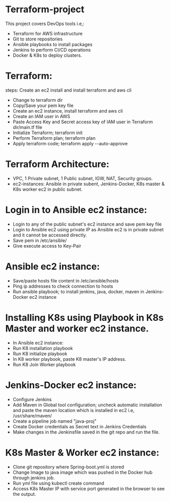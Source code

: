 # Terraform-project
This project covers DevOps tools i.e,:
* Terraform for AWS infrastructure
* Git to store repositories
* Ansible playbooks to install packages
* Jenkins to perform CI/CD operations
* Docker & K8s to deploy clusters.

# Terraform: 
steps: Create an ec2 install and install terraform and aws cli
* Change to terraform dir
* Copy/Save your pem key file
* Create an ec2 instance, install terraform and aws cli
* Create an IAM user in AWS
* Paste Access Key and Secret access key of IAM user in Terraform dir/main.tf file
* Initialize Terraform; terraform init
* Perform Terraform plan; terraform plan
* Apply terraform code; terraform apply --auto-approve

# Terraform Architecture:
* VPC, 1 Private subnet, 1 Public subnet, IGW, NAT, Security groups.
* ec2-instances: Ansible in private subent, Jenkins-Docker, K8s master & K8s worker ec2 in public subnet.


# Login in to Ansible ec2 instance:
* Login to any of the public subnet's ec2 instance and save pem key file
* Login to Ansible ec2 using private IP as Ansible ec2 is in private subnet and it cannot be accessed directly.
* Save pem in /etc/ansible/<key-pair>
* Give execute access to Key-Pair

# Ansible ec2 instance:
* Save/paste hosts file content in /etc/ansible/hosts
* Ping ip addresses to check connection to hosts
* Run ansible playbook; to install jenkins, java, docker, maven in Jenkins-Docker ec2 instance

# Installing K8s using Playbook in K8s Master and worker ec2 instance.
* In Ansible ec2 instance:
* Run K8 installation playbook
* Run K8 initialize playbook
* In K8 worker playbook, paste K8 master's IP address.
* Run K8 Join Worker playbook


# Jenkins-Docker ec2 instance:
* Configure Jenkins
* Add Maven in Global tool configuration; uncheck automatic installation and paste the maven location which is installed in ec2 i.e, /usr/share/maven/
* Create a pipeline job named "java-proj"
* Create Docker credentials as Secret text in Jenkins Credentials
* Make changes in the Jenkinsfile saved in the git repo and run the file.

# K8s Master & Worker ec2 instance:
* Clone git repository where Spring-boot.yml is stored
* Change Image to java image which was pushed in the Docker hub through jenkins job.
* Run yml file using kubectl create command
* Access K8s Master IP with service port generated in the browser to see the output.
